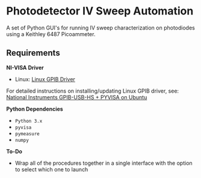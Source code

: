 # Photodetector IV Sweep Automation

A set of Python GUI's for running IV sweep characterization on photodiodes using a Keithley 6487 Picoammeter.

## Requirements

**NI-VISA Driver**
* Linux: [Linux GPIB Driver](https://linux-gpib.sourceforge.io)

For detailed instructions on installing/updating Linux GPIB driver, see: [National Instruments GPIB-USB-HS + PYVISA on Ubuntu](https://gist.github.com/ochococo/8362414fff28fa593bc8f368ba94d46a)

**Python Dependencies**
* `Python 3.x`
* `pyvisa`
* `pymeasure`
* `numpy`

**To-Do**
* Wrap all of the procedures together in a single interface with the option to
  select which one to launch